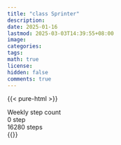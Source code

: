 ```yaml
---
title: "class Sprinter"
description: 
date: 2025-01-16
lastmod: 2025-03-03T14:39:55+08:00
image: 
categories: 
tags: 
math: true
license: 
hidden: false
comments: true
---
```

{{< pure-html >}}
<div class="chart-wrap vertical">
  <div class="title">Weekly step count</div>
  <div class="grid">
    <div class="bottom"> 0 step </div>
    <div class="bar" style="--bar-value:100%;" data-name="16280" title="02-25"></div>
    <div class="bar" style="--bar-value:30%;" data-name="4908" title="02-26"></div>
    <div class="bar" style="--bar-value:48%;" data-name="7880" title="02-27"></div>
    <div class="bar" style="--bar-value:48%;" data-name="7821" title="02-28"></div>
    <div class="bar" style="--bar-value:0%;" data-name="0" title="03-01"></div>
    <div class="bar" style="--bar-value:0%;" data-name="0" title="03-02"></div>
    <div class="bar" style="--bar-value:0%;" data-name="0" title="03-03"></div>
<div class="top"> 16280 steps </div>
  </div>
</div>
{{</ pure-html >}}